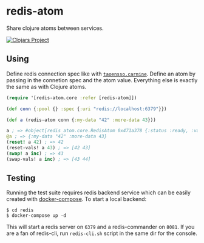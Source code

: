 # redis-atom
Share clojure atoms between services.

[![Clojars Project](https://img.shields.io/clojars/v/redis-atom.svg)](https://clojars.org/redis-atom)

## Using
Define redis connection spec like with [`taoensso.carmine`](https://github.com/ptaoussanis/carmine). Define an atom by passing in the connetion spec and the atom value. Everything else is exactly the same as with Clojure atoms.

```clojure
(require '[redis-atom.core :refer [redis-atom]])

(def conn {:pool {} :spec {:uri "redis://localhost:6379"}})

(def a (redis-atom conn {:my-data "42" :more-data 43}))

a ; => #object[redis_atom.core.RedisAtom 0x471a378 {:status :ready, :val {:my-data "42", :more-data 43}}]
@a ; => {:my-data "42" :more-data 43}
(reset! a 42) ; => 42
(reset-vals! a 43) ; => [42 43]
(swap! a inc) ; => 43
(swap-vals! a inc) ; => [43 44]
```

## Testing
Running the test suite requires redis backend service which can be easily created with [docker-compose](https://docs.docker.com/compose/install/).
To start a local backend:
```shell
$ cd redis
$ docker-compose up -d
```
This will start a redis server on `6379` and a redis-commander on `8081`. If you are a fan of redis-cli, run `redis-cli.sh` script in the same dir for the console.

